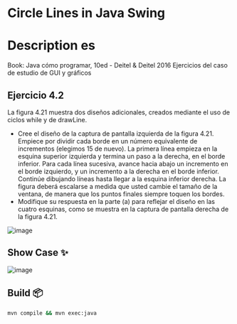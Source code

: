 # Circle Lines in Java Swing

# Description es
Book: Java cómo programar, 10ed - Deitel & Deitel 2016
Ejercicios del caso de estudio de GUI y gráficos 
## Ejercicio 4.2
La figura 4.21 muestra dos diseños adicionales, creados mediante el uso de ciclos while y de
drawLine.
- Cree el diseño de la captura de pantalla izquierda de la figura 4.21. Empiece por dividir cada borde en 
un número equivalente de incrementos (elegimos 15 de nuevo). La primera línea empieza en la esquina 
superior izquierda y termina un paso a la derecha, en el borde inferior. Para cada línea sucesiva, avance 
hacia abajo un incremento en el borde izquierdo, y un incremento a la derecha en el borde inferior.
Continúe dibujando líneas hasta llegar a la esquina inferior derecha. La figura deberá escalarse a medida que usted cambie el tamaño de la ventana, de manera que los puntos finales siempre toquen los 
bordes.
- Modifique su respuesta en la parte (a) para reflejar el diseño en las cuatro esquinas, como se muestra en 
la captura de pantalla derecha de la figura 4.21.

![image](https://github.com/Johan-Palacios/javacircleline/assets/77251405/3459de33-03c2-4ceb-8d66-8bb845b3834f)

## Show Case ✨

![image](https://github.com/Johan-Palacios/javacircleline/assets/77251405/c1914fb9-239c-4c97-a050-7979be5ecc32)

## Build 📦

```bash
mvn compile && mvn exec:java

```
